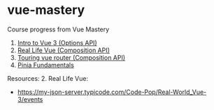 # vue-mastery
Course progress from Vue Mastery

1. [Intro to Vue 3 (Options API)](https://www.vuemastery.com/courses/intro-to-vue-3/creating-the-vue-app-vue3/)
2. [Real Life Vue (Composition API)](https://www.vuemastery.com/courses/real-world-vue-3-composition-api/building-a-vue-3-app-composition-api)
3. [Touring vue router (Composition API)](https://www.vuemastery.com/courses/touring-vue-router-composition-api/introduction-composition-api)
4. [Pinia Fundamentals](https://www.vuemastery.com/courses/pinia-fundamentals/fundamentals-what-is-pinia)

Resources:
2. Real Life Vue:
- https://my-json-server.typicode.com/Code-Pop/Real-World_Vue-3/events 
